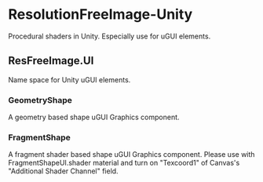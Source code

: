 # ResolutionFreeImage-Unity
Procedural shaders in Unity. Especially use for uGUI elements.

## ResFreeImage.UI
Name space for Unity uGUI elements.

### GeometryShape
A geometry based shape uGUI Graphics component.

### FragmentShape
A fragment shader based shape uGUI Graphics component.
Please use with FragmentShapeUI.shader material and turn on "Texcoord1" of Canvas's "Additional Shader Channel" field.
